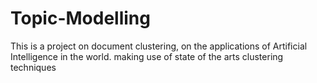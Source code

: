 # Topic-Modelling
This is a project on document clustering, on the applications of Artificial Intelligence in the world. making use of state of the arts clustering techniques
